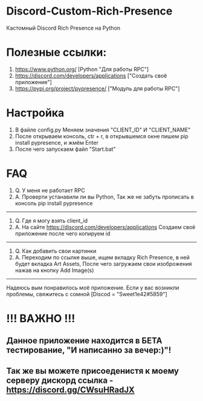 # Discord-Custom-Rich-Presence
Кастомный Discord Rich Presence на Python

# Полезные ссылки:

1. https://www.python.org/                        [Python "Для работы RPC"]
2. https://discord.com/developers/applications    ["Создать своё приложение"]
3. https://pypi.org/project/pypresence/           ["Модуль для работы RPC"]

# Настройка 

1. В файле config.py Меняем значения "CLIENT_ID" И "CLIENT_NAME"
2. После открываем консоль, ctr + r, в открывшемся окне пишем pip install pypresence, и жмём Enter
3. После чего запускаем файл "Start.bat"

# FAQ

1. Q. У меня не работает RPC
2. A. Проверти устанавили ли вы Python, Так же не забуть прописать в консоль pip install pypresence
-------------------------------------------------------------------------------------------------------------------------------------------------------------
1. Q. Где я могу взять client_id 
2. A. На сайте https://discord.com/developers/applications Создаем своё приложение после чего копируем id
-------------------------------------------------------------------------------------------------------------------------------------------------------------
1. Q. Как добавить свои картинки
2. A. Переходим по ссылке выше, ищем вкладку Rich Presence, в ней будет вкладка Art Assets, После чего загружаем свои изоброжения нажав на кнопку Add Image(s)
-------------------------------------------------------------------------------------------------------------------------------------------------------------
Надеюсь вым понравилось моё приложение. Если у вас возникли проблемы, свяжитесь с сомной [Discod = "Sweet1e42#5859"]

# !!! ВАЖНО !!!
Данное приложение находится в БЕТА тестирование, "И написанно за вечер:)"!
-------------------------------------------------------------------------------------------------------------------------------------------------------------
Так же вы можете присоеденистя к моему серверу дискорд ссылка - https://discord.gg/CWsuHRadJX
-------------------------------------------------------------------------------------------------------------------------------------------------------------
